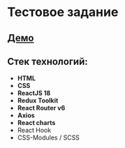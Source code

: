 # Тестовое задание

## [Демо]( http://justice-crm.edelen.ru/)
##  Стек технологий:

* **HTML**
* **CSS**
* **ReactJS 18**
* **Redux Toolkit**
* **React Router v6**
* **Axios**
* **React charts**
* React Hook
* CSS-Modules / SCSS
